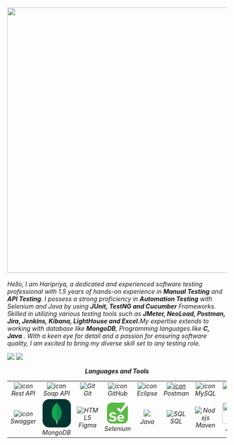 ### 

<!--
**priya4-hari/priya4-hari** is a ✨ _special_ ✨ repository because its `README.md` (this file) appears on your GitHub profile.

Here are some ideas to get you started:

- 🔭 I’m currently working on ...
- 🌱 I’m currently learning ...
- 👯 I’m looking to collaborate on ...
- 🤔 I’m looking for help with ...
- 💬 Ask me about ...
- 📫 How to reach me: ...
- 😄 Pronouns: ...
- ⚡ Fun fact: ...
-->
<p style="text-align:center;">
 <img src="https://user-images.githubusercontent.com/74038190/213760705-0d5bf320-4f43-4352-b74b-0889ae726bf7.gif"  width="905" height="610" />
</p>
<em>
<p>
  Hello, I am Haripriya, a dedicated and experienced software testing professional with 1.5 years of hands-on experience in <b>Manual Testing</b> and <b >API Testing</b>. I possess a strong proficiency in <b>Automation Testing</b> with Selenium and Java by using <b>JUnit, TestNG and Cucumber</b> Frameworks. Skilled in utilizing various testing tools such as <b>JMeter, NeoLoad, Postman, Jira, Jenkins, Kibana, LightHouse and Excel.</b>My expertise extends to working with database like <b>MongoDB</b>, Programming languages like <b>C, Java</b>&nbsp;. With a keen eye for detail and a passion for ensuring software quality, I am excited to bring my diverse skill set to any testing role.
</p>
<a href="https://www.linkedin.com/in/hari-priya-b6b3501b3"><img src="https://img.shields.io/badge/linkedin-%230077B5.svg?&style=for-the-badge&logo=linkedin&logoColor=white" height=25></a> 
 <a href="https://github.com/stars/priya4-hari/lists/Automation with Selenium"><img src="https://img.shields.io/badge/Java-007396?style=for-the-badge&logo=java&logoColor=white" height=25></a> 
 
  <p align="center"> <b> Languages and Tools</b></p> 
<table align="center">
  <tr>
    <td align="center" width="96">
        <img src="https://user-images.githubusercontent.com/25181517/192107858-fe19f043-c502-4009-8c47-476fc89718ad.png" alt="icon" width="65" height="65" />
      <br>Rest API
    </td>
    <td align="center" width="96">
        <img src="https://user-images.githubusercontent.com/25181517/192107860-9a9f0894-0e34-4ab3-964d-6297ee4c00e9.png" alt="icon" width="65" height="65" />
      <br>Soap API
    </td>
    <td align="center" width="96"> 
        <img src="https://user-images.githubusercontent.com/25181517/192108372-f71d70ac-7ae6-4c0d-8395-51d8870c2ef0.png" width="48" height="48" alt="Git" />
      <br>Git
    </td>
    <td align="center" width="96">
        <img src="https://user-images.githubusercontent.com/25181517/192108374-8da61ba1-99ec-41d7-80b8-fb2f7c0a4948.png" alt="icon" width="65" height="65" />
      <br>GitHub
    </td>
    <td align="center" width="96">
        <img src="https://user-images.githubusercontent.com/25181517/192108892-6e9b5cdf-4e35-4a70-ad9a-801a93a07c1c.png" alt="icon" width="65" height="65" />
      <br>Eclipse
    </td>
     <td align="center" width="96">
      <a href="#macropower-tech">
        <img src="https://user-images.githubusercontent.com/25181517/192109061-e138ca71-337c-4019-8d42-4792fdaa7128.png" alt="icon" width="65" height="65" />
      </a>
      <br>Postman
    </td>
    <td align="center" width="96">
        <img src="https://techstack-generator.vercel.app/mysql-icon.svg" alt="icon" width="65" height="65" />
      <br>MySQL
    </td>
   <td align="center" width="96">
        <img src="https://user-images.githubusercontent.com/25181517/183912952-83784e94-629d-4c34-a961-ae2ae795b662.png" alt="icon" width="65" height="65" />
      <br>Jira
    </td>
    <td align="center" width="96">
        <img src="https://user-images.githubusercontent.com/25181517/183911547-990692bc-8411-4878-99a0-43506cdb69cf.png" alt="icon" width="65" height="65" />
      <br>GCP
    </td>
    <td align="center" width="96">
        <img src="https://user-images.githubusercontent.com/25181517/179090274-733373ef-3b59-4f28-9ecb-244bea700932.png" alt="icon" width="65" height="65" />
      <br>Jenkins
    </td>
  </tr>
  <tr>
  <td align="center" width="96">
        <img src="https://user-images.githubusercontent.com/25181517/186711335-a3729606-5a78-4496-9a36-06efcc74f800.png" alt="icon" width="65" height="65" />
      <br>Swagger
    <td align="center" width="96">
        <img src="https://github.com/tandpfun/skill-icons/raw/main/icons/MongoDB.svg" alt="icon" width="65" height="65" />
      <br>MongoDB
    </td>
    <td align="center"  width="96">
        <img src="https://user-images.githubusercontent.com/25181517/189715289-df3ee512-6eca-463f-a0f4-c10d94a06b2f.png" width="48" height="48" alt="HTML5" />
      <br>Figma
    </td>
    <td align="center" width="96">
        <img src="https://github.com/tandpfun/skill-icons/raw/main/icons/Selenium.svg" width="48" height="48" alt="css" />
      <br>Selenium
    </td>
    <td align="center"  width="96">
        <img src="https://user-images.githubusercontent.com/25181517/117201156-9a724800-adec-11eb-9a9d-3cd0f67da4bc.png" />
      <br>Java
    </td>
      <td align="center" width="96">
        <img src="https://4.bp.blogspot.com/-mNAYu8OwYOw/W82aXiapHYI/AAAAAAAAGkg/hjmq84D2Jj8RBp5l9rMNTk7n79KeuPw1QCEwYBhgL/s1600/InsistentSardonicAppaloosa-size_restricted.gif" width="48" height="48" alt="SQL" />
      <br>SQL
    </td>
        <td align="center" width="96">
        <img src="https://user-images.githubusercontent.com/25181517/117207242-07d5a700-adf4-11eb-975e-be04e62b984b.png" width="48" height="48" alt="Nodejs" />
      <br>Maven
      </td>
   <td align="center" width="96">
    <img src="https://user-images.githubusercontent.com/25181517/117533873-484d4480-afef-11eb-9fad-67c8605e3592.png" width="48"height="48"/>
    <br>Junit</td>
    <td alighn="center" width="96">
     <img src="https://user-images.githubusercontent.com/25181517/192106070-46255bcf-65e6-4c6b-a296-bf8d0d8fb2a7.png" width="48"height="48"/>
     <br>   C
    </td>
 <td align="center" width="96">
 <img src="https://user-images.githubusercontent.com/25181517/184117353-4b437677-c4bb-4f4c-b448-af4920576732.png" width="48"height="48"/>
 <br>Cucumber
 </td>
 </tr>
</table>
<br><br>
</tr>
</tr></tr>

